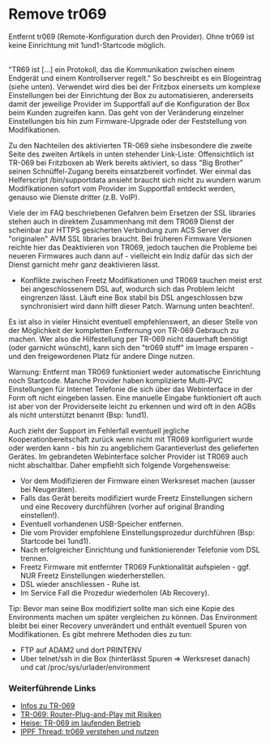 # Remove tr069
Entfernt tr069 (Remote-Konfiguration durch den Provider). Ohne tr069 ist keine Einrichtung mit 1und1-Startcode möglich.<br>
<br>

"TR69 ist […] ein Protokoll, das die Kommunikation zwischen einem Endgerät und einem Kontrollserver regelt." So beschreibt es ein Blogeintrag (siehe unten).
Verwendet wird dies bei der Fritzbox einerseits um komplexe Einstellungen bei der Einrichtung der Box zu automatisieren, andererseits damit der jeweilige Provider im Supportfall
auf die Konfiguration der Box beim Kunden zugreifen kann. Das geht von der Veränderung einzelner Einstellungen bis hin zum Firmware-Upgrade oder der Feststellung von Modifikationen.

Zu den Nachteilen des aktivierten TR-069 siehe insbesondere die zweite Seite des zweiten Artikels in unten stehender Link-Liste:
Offensichtlich ist TR-069 bei Fritzboxen ab Werk bereits aktiviert, so dass "Big Brother" seinen Schnüffel-Zugang bereits einsatzbereit vorfindet.
Wer einmal das Helferscript /bin/supportdata ansieht braucht sich nicht zu wundern warum Modifikationen sofort vom Provider im Supportfall entdeckt
werden, genauso wie Dienste dritter (z.B. VoIP).

Viele der im FAQ beschriebenen Gefahren beim Ersetzen der SSL libraries stehen auch in direktem Zusammenhang mit dem TR069 Dienst der scheinbar zur HTTPS gesicherten
Verbindung zum ACS Server die "originalen" AVM SSL libraries braucht. Bei früheren Firmware Versionen reichte hier das Deaktivieren von TR069, jedoch tauchen die Probleme
bei neueren Firmwares auch dann auf - vielleicht ein Indiz dafür das sich der Dienst garnicht mehr ganz deaktivieren lässt.

 * Konflikte zwischen Freetz Modifikationen und TR069 tauchen meist erst bei angeschlossenem DSL auf, wodurch sich das Problem leicht eingrenzen lässt. Läuft eine Box stabil bis DSL angeschlossen bzw synchronisiert wird dann hilft dieser Patch. Warnung unten beachten!.

Es ist also in vieler Hinsicht eventuell empfehlenswert, an dieser Stelle von der Möglichkeit der kompletten Entfernung von TR-069 Gebrauch zu machen.
Wer also die Hilfestellung per TR-069 nicht dauerhaft benötigt (oder garnicht wünscht), kann sich den "tr069 stuff" im Image ersparen - und den
freigewordenen Platz für andere Dinge nutzen.

Warnung: Entfernt man TR069 funktioniert weder automatische Einrichtung noch Startcode.
Manche Provider haben komplizierte Multi-PVC Einstellungen für Internet Telefonie die sich über das Webinterface in der Form oft nicht eingeben lassen.
Eine manuelle Eingabe funktioniert oft auch ist aber von der Providerseite leicht zu erkennen und wird oft in den AGBs als nicht unterstützt benannt (Bsp: 1und1).

Auch zieht der Support im Fehlerfall eventuell jegliche Kooperationbereitschaft zurück wenn nicht mit TR069 konfiguriert wurde oder werden kann - bis
hin zu angeblichem Garantieverlust des gelieferten Gerätes. Im gebrandeten Webinterface solcher Provider ist TR069 auch nicht abschaltbar.
Daher empfiehlt sich folgende Vorgehensweise:

 * Vor dem Modifizieren der Firmware einen Werksreset machen (ausser bei Neugeräten).
 * Falls das Gerät bereits modifiziert wurde Freetz Einstellungen sichern und eine Recovery durchführen (vorher auf original Branding einstellen!).
 * Eventuell vorhandenen USB-Speicher entfernen.
 * Die vom Provider empfohlene Einstellungsprozedur durchführen (Bsp: Startcode bei 1und1).
 * Nach erfolgreicher Einrichtung und funktionierender Telefonie vom DSL trennen.
 * Freetz Firmware mit entfernter TR069 Funktionalität aufspielen - ggf. NUR Freetz Einstellungen wiederherstellen.
 * DSL wieder anschliessen - Ruhe ist.
 * Im Service Fall die Prozedur wiederholen (Ab Recovery). 

Tip: Bevor man seine Box modifiziert sollte man sich eine Kopie des Environments machen um später vergleichen zu können.
Das Environment bleibt bei einer Recovery unverändert und enthält eventuell Spuren von Modifikationen.
Es gibt mehrere Methoden dies zu tun:

 * FTP auf ADAM2 und dort PRINTENV
 * Uber telnet/ssh in die Box (hinterlässt Spuren ⇒ Werksreset danach) und cat /proc/sys/urlader/environment 

### Weiterführende Links

 * [Infos zu TR-069](http://www.jodler.ch/bstocker/?p=335)
 * [TR-069: Router-Plug-and-Play mit Risiken](http://www.netzwelt.de/news/78076-tr-069-router-plug-and-play-mit-risiken.html)
 * [Heise: TR-069 im laufenden Betrieb](http://www.heise.de/netze/DSL-fernkonfiguriert--/artikel/99963/3)
 * [IPPF Thread: tr069 verstehen und nutzen](http://www.ip-phone-forum.de/showthread.php?t=146089)

